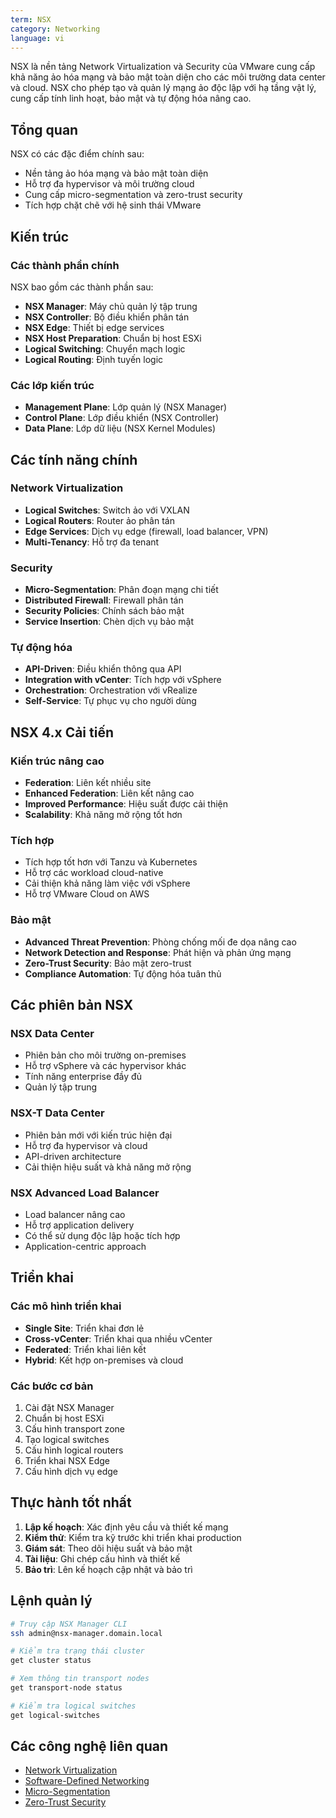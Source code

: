```yaml
---
term: NSX
category: Networking
language: vi
---
```


NSX là nền tảng Network Virtualization và Security của VMware cung cấp khả năng ảo hóa mạng và bảo mật toàn diện cho các môi trường data center và cloud. NSX cho phép tạo và quản lý mạng ảo độc lập với hạ tầng vật lý, cung cấp tính linh hoạt, bảo mật và tự động hóa nâng cao.

## Tổng quan

NSX có các đặc điểm chính sau:
- Nền tảng ảo hóa mạng và bảo mật toàn diện
- Hỗ trợ đa hypervisor và môi trường cloud
- Cung cấp micro-segmentation và zero-trust security
- Tích hợp chặt chẽ với hệ sinh thái VMware

## Kiến trúc

### Các thành phần chính
NSX bao gồm các thành phần sau:
- **NSX Manager**: Máy chủ quản lý tập trung
- **NSX Controller**: Bộ điều khiển phân tán
- **NSX Edge**: Thiết bị edge services
- **NSX Host Preparation**: Chuẩn bị host ESXi
- **Logical Switching**: Chuyển mạch logic
- **Logical Routing**: Định tuyến logic

### Các lớp kiến trúc
- **Management Plane**: Lớp quản lý (NSX Manager)
- **Control Plane**: Lớp điều khiển (NSX Controller)
- **Data Plane**: Lớp dữ liệu (NSX Kernel Modules)

## Các tính năng chính

### Network Virtualization
- **Logical Switches**: Switch ảo với VXLAN
- **Logical Routers**: Router ảo phân tán
- **Edge Services**: Dịch vụ edge (firewall, load balancer, VPN)
- **Multi-Tenancy**: Hỗ trợ đa tenant

### Security
- **Micro-Segmentation**: Phân đoạn mạng chi tiết
- **Distributed Firewall**: Firewall phân tán
- **Security Policies**: Chính sách bảo mật
- **Service Insertion**: Chèn dịch vụ bảo mật

### Tự động hóa
- **API-Driven**: Điều khiển thông qua API
- **Integration with vCenter**: Tích hợp với vSphere
- **Orchestration**: Orchestration với vRealize
- **Self-Service**: Tự phục vụ cho người dùng

## NSX 4.x Cải tiến

### Kiến trúc nâng cao
- **Federation**: Liên kết nhiều site
- **Enhanced Federation**: Liên kết nâng cao
- **Improved Performance**: Hiệu suất được cải thiện
- **Scalability**: Khả năng mở rộng tốt hơn

### Tích hợp
- Tích hợp tốt hơn với Tanzu và Kubernetes
- Hỗ trợ các workload cloud-native
- Cải thiện khả năng làm việc với vSphere
- Hỗ trợ VMware Cloud on AWS

### Bảo mật
- **Advanced Threat Prevention**: Phòng chống mối đe dọa nâng cao
- **Network Detection and Response**: Phát hiện và phản ứng mạng
- **Zero-Trust Security**: Bảo mật zero-trust
- **Compliance Automation**: Tự động hóa tuân thủ

## Các phiên bản NSX

### NSX Data Center
- Phiên bản cho môi trường on-premises
- Hỗ trợ vSphere và các hypervisor khác
- Tính năng enterprise đầy đủ
- Quản lý tập trung

### NSX-T Data Center
- Phiên bản mới với kiến trúc hiện đại
- Hỗ trợ đa hypervisor và cloud
- API-driven architecture
- Cải thiện hiệu suất và khả năng mở rộng

### NSX Advanced Load Balancer
- Load balancer nâng cao
- Hỗ trợ application delivery
- Có thể sử dụng độc lập hoặc tích hợp
- Application-centric approach

## Triển khai

### Các mô hình triển khai
- **Single Site**: Triển khai đơn lẻ
- **Cross-vCenter**: Triển khai qua nhiều vCenter
- **Federated**: Triển khai liên kết
- **Hybrid**: Kết hợp on-premises và cloud

### Các bước cơ bản
1. Cài đặt NSX Manager
2. Chuẩn bị host ESXi
3. Cấu hình transport zone
4. Tạo logical switches
5. Cấu hình logical routers
6. Triển khai NSX Edge
7. Cấu hình dịch vụ edge

## Thực hành tốt nhất

1. **Lập kế hoạch**: Xác định yêu cầu và thiết kế mạng
2. **Kiểm thử**: Kiểm tra kỹ trước khi triển khai production
3. **Giám sát**: Theo dõi hiệu suất và bảo mật
4. **Tài liệu**: Ghi chép cấu hình và thiết kế
5. **Bảo trì**: Lên kế hoạch cập nhật và bảo trì

## Lệnh quản lý

```bash
# Truy cập NSX Manager CLI
ssh admin@nsx-manager.domain.local

# Kiểm tra trạng thái cluster
get cluster status

# Xem thông tin transport nodes
get transport-node status

# Kiểm tra logical switches
get logical-switches
```

## Các công nghệ liên quan

- [Network Virtualization](/glossary/term/network-virtualization)
- [Software-Defined Networking](/glossary/term/software-defined-networking)
- [Micro-Segmentation](/glossary/term/micro-segmentation)
- [Zero-Trust Security](/glossary/term/zero-trust-security)